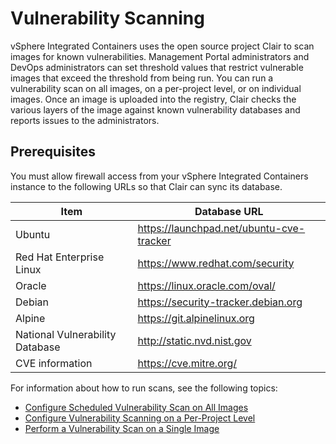 # Vulnerability Scanning

vSphere Integrated Containers uses the open source project Clair to scan images for known vulnerabilities. Management Portal administrators and DevOps administrators can set threshold values that restrict vulnerable images that exceed the threshold from being run. You can run a vulnerability scan on all images, on a per-project level, or on individual images. Once an image is uploaded into the registry, Clair checks the various layers of the image against known vulnerability databases and reports issues to the administrators.

## Prerequisites

You must allow firewall access from your vSphere Integrated Containers instance to the following URLs so that Clair can sync its database.

|Item|Database URL|
|---|---|
|Ubuntu |https://launchpad.net/ubuntu-cve-tracker|
|Red Hat Enterprise Linux |https://www.redhat.com/security|
|Oracle |https://linux.oracle.com/oval/|
|Debian |https://security-tracker.debian.org|
|Alpine |https://git.alpinelinux.org|
|National Vulnerability Database|http://static.nvd.nist.gov|
|CVE information| https://cve.mitre.org/|

For information about how to run scans, see the following topics:

* [Configure Scheduled Vulnerability Scan on All Images](configure_scheduled_vulnerability.md)
* [Configure Vulnerability Scanning on a Per-Project Level](configure_vulnerability_scanning_per_project.md)
* [Perform a Vulnerability Scan on a Single Image](perform_vulnerability_scan_single_image.md)